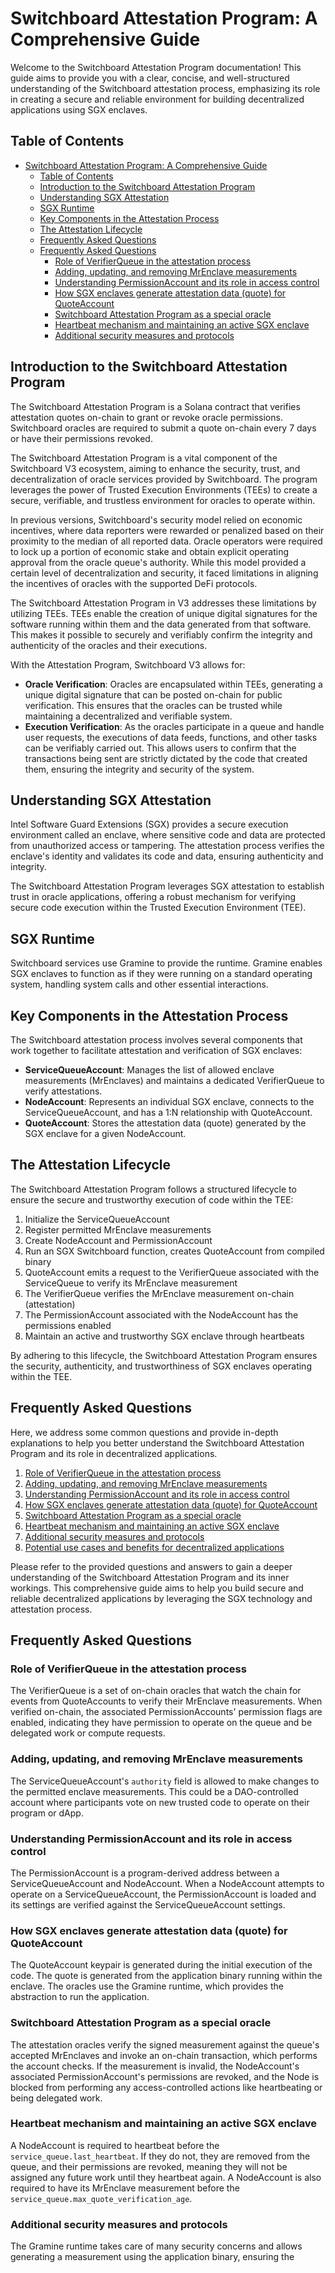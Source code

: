 # Switchboard Attestation Program: A Comprehensive Guide

Welcome to the Switchboard Attestation Program documentation! This guide aims to provide you with a clear, concise, and well-structured understanding of the Switchboard attestation process, emphasizing its role in creating a secure and reliable environment for building decentralized applications using SGX enclaves.

## Table of Contents

- [Switchboard Attestation Program: A Comprehensive Guide](#switchboard-attestation-program-a-comprehensive-guide)
  - [Table of Contents](#table-of-contents)
  - [Introduction to the Switchboard Attestation Program](#introduction-to-the-switchboard-attestation-program)
  - [Understanding SGX Attestation](#understanding-sgx-attestation)
  - [SGX Runtime](#sgx-runtime)
  - [Key Components in the Attestation Process](#key-components-in-the-attestation-process)
  - [The Attestation Lifecycle](#the-attestation-lifecycle)
  - [Frequently Asked Questions](#frequently-asked-questions)
  - [Frequently Asked Questions](#frequently-asked-questions-1)
    - [Role of VerifierQueue in the attestation process](#role-of-verifierqueue-in-the-attestation-process)
    - [Adding, updating, and removing MrEnclave measurements](#adding-updating-and-removing-mrenclave-measurements)
    - [Understanding PermissionAccount and its role in access control](#understanding-permissionaccount-and-its-role-in-access-control)
    - [How SGX enclaves generate attestation data (quote) for QuoteAccount](#how-sgx-enclaves-generate-attestation-data-quote-for-quoteaccount)
    - [Switchboard Attestation Program as a special oracle](#switchboard-attestation-program-as-a-special-oracle)
    - [Heartbeat mechanism and maintaining an active SGX enclave](#heartbeat-mechanism-and-maintaining-an-active-sgx-enclave)
    - [Additional security measures and protocols](#additional-security-measures-and-protocols)


## Introduction to the Switchboard Attestation Program

The Switchboard Attestation Program is a Solana contract that verifies attestation quotes on-chain to grant or revoke oracle permissions. Switchboard oracles are required to submit a quote on-chain every 7 days or have their permissions revoked.

The Switchboard Attestation Program is a vital component of the Switchboard V3 ecosystem, aiming to enhance the security, trust, and decentralization of oracle services provided by Switchboard. The program leverages the power of Trusted Execution Environments (TEEs) to create a secure, verifiable, and trustless environment for oracles to operate within.

In previous versions, Switchboard's security model relied on economic incentives, where data reporters were rewarded or penalized based on their proximity to the median of all reported data. Oracle operators were required to lock up a portion of economic stake and obtain explicit operating approval from the oracle queue's authority. While this model provided a certain level of decentralization and security, it faced limitations in aligning the incentives of oracles with the supported DeFi protocols.

The Switchboard Attestation Program in V3 addresses these limitations by utilizing TEEs. TEEs enable the creation of unique digital signatures for the software running within them and the data generated from that software. This makes it possible to securely and verifiably confirm the integrity and authenticity of the oracles and their executions.

With the Attestation Program, Switchboard V3 allows for:

- **Oracle Verification**: Oracles are encapsulated within TEEs, generating a unique digital signature that can be posted on-chain for public verification. This ensures that the oracles can be trusted while maintaining a decentralized and verifiable system.
- **Execution Verification**: As the oracles participate in a queue and handle user requests, the executions of data feeds, functions, and other tasks can be verifiably carried out. This allows users to confirm that the transactions being sent are strictly dictated by the code that created them, ensuring the integrity and security of the system.

## Understanding SGX Attestation

Intel Software Guard Extensions (SGX) provides a secure execution environment called an enclave, where sensitive code and data are protected from unauthorized access or tampering. The attestation process verifies the enclave's identity and validates its code and data, ensuring authenticity and integrity.

The Switchboard Attestation Program leverages SGX attestation to establish trust in oracle applications, offering a robust mechanism for verifying secure code execution within the Trusted Execution Environment (TEE).

## SGX Runtime

Switchboard services use Gramine to provide the runtime. Gramine enables SGX enclaves to function as if they were running on a standard operating system, handling system calls and other essential interactions.

## Key Components in the Attestation Process

The Switchboard attestation process involves several components that work together to facilitate attestation and verification of SGX enclaves:

- **ServiceQueueAccount**: Manages the list of allowed enclave measurements (MrEnclaves) and maintains a dedicated VerifierQueue to verify attestations.
- **NodeAccount**: Represents an individual SGX enclave, connects to the ServiceQueueAccount, and has a 1:N relationship with QuoteAccount.
- **QuoteAccount**: Stores the attestation data (quote) generated by the SGX enclave for a given NodeAccount.

## The Attestation Lifecycle

The Switchboard Attestation Program follows a structured lifecycle to ensure the secure and trustworthy execution of code within the TEE:

1. Initialize the ServiceQueueAccount
2. Register permitted MrEnclave measurements
3. Create NodeAccount and PermissionAccount
4. Run an SGX Switchboard function, creates QuoteAccount from compiled binary
5. QuoteAccount emits a request to the VerifierQueue associated with the ServiceQueue to verify its MrEnclave measurement
6. The VerifierQueue verifies the MrEnclave measurement on-chain (attestation)
7. The PermissionAccount associated with the NodeAccount has the permissions enabled
8.  Maintain an active and trustworthy SGX enclave through heartbeats

By adhering to this lifecycle, the Switchboard Attestation Program ensures the security, authenticity, and trustworthiness of SGX enclaves operating within the TEE.

## Frequently Asked Questions

Here, we address some common questions and provide in-depth explanations to help you better understand the Switchboard Attestation Program and its role in decentralized applications.

1. [Role of VerifierQueue in the attestation process](#faq-1)
2. [Adding, updating, and removing MrEnclave measurements](#faq-2)
3. [Understanding PermissionAccount and its role in access control](#faq-3)
4. [How SGX enclaves generate attestation data (quote) for QuoteAccount](#faq-4)
5. [Switchboard Attestation Program as a special oracle](#faq-5)
6. [Heartbeat mechanism and maintaining an active SGX enclave](#faq-6)
7. [Additional security measures and protocols](#faq-7)
8. [Potential use cases and benefits for decentralized applications](#faq-8)

Please refer to the provided questions and answers to gain a deeper understanding of the Switchboard Attestation Program and its inner workings. This comprehensive guide aims to help you build secure and reliable decentralized applications by leveraging the SGX technology and attestation process.


## Frequently Asked Questions

<a name="faq-1"></a>
### Role of VerifierQueue in the attestation process

The VerifierQueue is a set of on-chain oracles that watch the chain for events from QuoteAccounts to verify their MrEnclave measurements. When verified on-chain, the associated PermissionAccounts' permission flags are enabled, indicating they have permission to operate on the queue and be delegated work or compute requests.

<a name="faq-2"></a>
### Adding, updating, and removing MrEnclave measurements

The ServiceQueueAccount's `authority` field is allowed to make changes to the permitted enclave measurements. This could be a DAO-controlled account where participants vote on new trusted code to operate on their program or dApp.

<a name="faq-3"></a>
### Understanding PermissionAccount and its role in access control

The PermissionAccount is a program-derived address between a ServiceQueueAccount and NodeAccount. When a NodeAccount attempts to operate on a ServiceQueueAccount, the PermissionAccount is loaded and its settings are verified against the ServiceQueueAccount settings.

<a name="faq-4"></a>
### How SGX enclaves generate attestation data (quote) for QuoteAccount

The QuoteAccount keypair is generated during the initial execution of the code. The quote is generated from the application binary running within the enclave. The oracles use the Gramine runtime, which provides the abstraction to run the application.

<a name="faq-5"></a>
### Switchboard Attestation Program as a special oracle

The attestation oracles verify the signed measurement against the queue's accepted MrEnclaves and invoke an on-chain transaction, which performs the account checks. If the measurement is invalid, the NodeAccount's associated PermissionAccount's permissions are revoked, and the Node is blocked from performing any access-controlled actions like heartbeating or being delegated work.

<a name="faq-6"></a>
### Heartbeat mechanism and maintaining an active SGX enclave

A NodeAccount is required to heartbeat before the `service_queue.last_heartbeat`. If they do not, they are removed from the queue, and their permissions are revoked, meaning they will not be assigned any future work until they heartbeat again. A NodeAccount is also required to have its MrEnclave measurement before the `service_queue.max_quote_verification_age`.

<a name="faq-7"></a>
### Additional security measures and protocols

The Gramine runtime takes care of many security concerns and allows generating a measurement using the application binary, ensuring the
